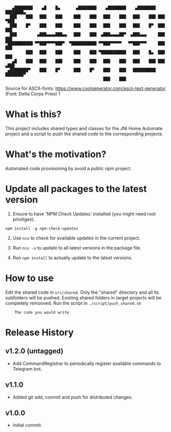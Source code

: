 ```
   ▄████████    ▄█    █▄       ▄████████    ▄████████    ▄████████ ████████▄  
  ███    ███   ███    ███     ███    ███   ███    ███   ███    ███ ███   ▀███ 
  ███    █▀    ███    ███     ███    ███   ███    ███   ███    █▀  ███    ███ 
  ███         ▄███▄▄▄▄███▄▄   ███    ███  ▄███▄▄▄▄██▀  ▄███▄▄▄     ███    ███ 
▀███████████ ▀▀███▀▀▀▀███▀  ▀███████████ ▀▀███▀▀▀▀▀   ▀▀███▀▀▀     ███    ███ 
         ███   ███    ███     ███    ███ ▀███████████   ███    █▄  ███    ███ 
   ▄█    ███   ███    ███     ███    ███   ███    ███   ███    ███ ███   ▄███ 
 ▄████████▀    ███    █▀      ███    █▀    ███    ███   ██████████ ████████▀  
                                           ███    ███                         
```

Source for ASCII-fonts: https://www.coolgenerator.com/ascii-text-generator
(Font: Delta Corps Priest 1


# What is this?
This project includes shared types and classes for the JNI Home Automate project and a script to
push the shared code to the corresponding projects.

# What's the motivation?
Automated code provisioning by avoid a public npm project.


# Update all packages to the latest version

1. Ensure to have 'NPM Check Updates' installed (you might need root priviliges).
```
npm install -g npm-check-updates
```

2. Use `ncu` to check for available updates in the current project.

3. Run `ncu -u` to update to all latest versions in the package file.

4. Run `npm install` to actually update to the latest versions.


# How to use
Edit the shared code in `src/shared`.
Only the "shared" directory and all its subfolders will be pushed.
Existing shared folders in target projects will be completely remooved.
Run the script in `./script/push_shared.sh`
```
    The code you would write
```

# Release History

## v1.2.0 (untagged)
- Add CommandRegistrar to periodically register available commands to Telegram bot.

## v1.1.0
- Added git add, commit and push for distributed changes.

## v1.0.0
- Initial commit.